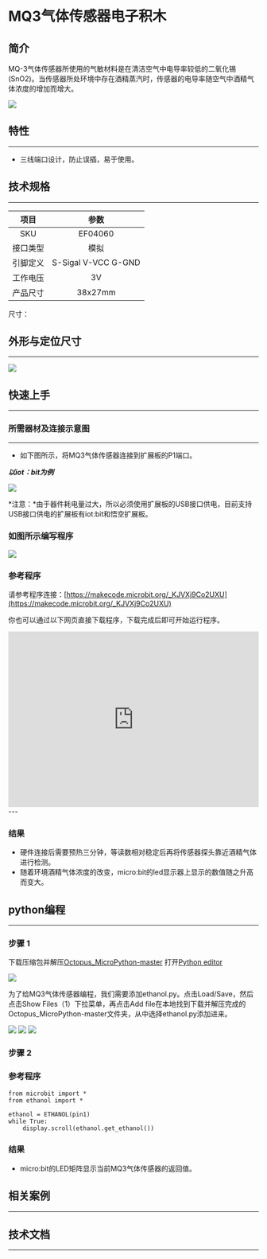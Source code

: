 # MQ3气体传感器电子积木

## 简介
MQ-3气体传感器所使用的气敏材料是在清洁空气中电导率较低的二氧化锡(SnO2)。当传感器所处环境中存在酒精蒸汽时，传感器的电导率随空气中酒精气体浓度的增加而增大。


![](./images/04060_01.png)






## 特性
---
- 三线端口设计，防止误插，易于使用。
## 技术规格
---

项目 | 参数 
:-: | :-: 
SKU|EF04060
接口类型|模拟
引脚定义|S-Sigal V-VCC G-GND
工作电压|3V
产品尺寸|38x27mm


尺寸：

## 外形与定位尺寸
---



![](./images/04060_02.png)



## 快速上手
---

### 所需器材及连接示意图
---

- 如下图所示，将MQ3气体传感器连接到扩展板的P1端口。

***以iot：bit为例***



![](./images/04060_03.png)


*注意：*由于器件耗电量过大，所以必须使用扩展板的USB接口供电，目前支持USB接口供电的扩展板有iot:bit和悟空扩展板。

### 如图所示编写程序



![](./images/04060_04.png)


### 参考程序
请参考程序连接：[https://makecode.microbit.org/_KJVXj9Co2UXU](https://makecode.microbit.org/_KJVXj9Co2UXU)

你也可以通过以下网页直接下载程序，下载完成后即可开始运行程序。

<div style="position:relative;height:0;padding-bottom:70%;overflow:hidden;"><iframe style="position:absolute;top:0;left:0;width:100%;height:100%;" src="https://makecode.microbit.org/#pub:_KJVXj9Co2UXU" frameborder="0" sandbox="allow-popups allow-forms allow-scripts allow-same-origin"></iframe></div>  
---

### 结果
- 硬件连接后需要预热三分钟，等读数相对稳定后再将传感器探头靠近酒精气体进行检测。
- 随着环境酒精气体浓度的改变，micro:bit的led显示器上显示的数值随之升高而变大。


## python编程
---


### 步骤 1
下载压缩包并解压[Octopus_MicroPython-master](https://github.com/lionyhw/Octopus_MicroPython/archive/master.zip)
打开[Python editor](https://python.microbit.org/v/2.0)

![](./images/05001_07.png)

为了给MQ3气体传感器编程，我们需要添加ethanol.py。点击Load/Save，然后点击Show Files（1）下拉菜单，再点击Add file在本地找到下载并解压完成的Octopus_MicroPython-master文件夹，从中选择ethanol.py添加进来。

![](./images/05001_08.png)
![](./images/05001_09.png)
![](./images/04060_10.png)

### 步骤 2
### 参考程序
```
from microbit import *
from ethanol import *

ethanol = ETHANOL(pin1)
while True:
    display.scroll(ethanol.get_ethanol())
```


### 结果
- micro:bit的LED矩阵显示当前MQ3气体传感器的返回值。

## 相关案例
---

## 技术文档
---
